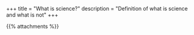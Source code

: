 +++
title = "What is science?"
description = "Definition of what is science and what is not"
+++

{{% attachments %}}